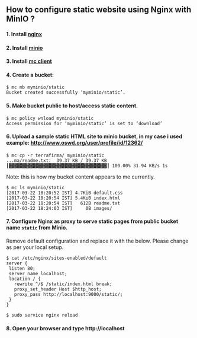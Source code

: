 ## How to configure static website using Nginx with MinIO ?

#### 1. Install [nginx](http://nginx.org/)
#### 2. Install [minio](https://github.com/minio/minio)
#### 3. Install [mc client](https://github.com/minio/mc)
#### 4. Create a bucket:

```
$ mc mb myminio/static
Bucket created successfully ‘myminio/static’.
```

#### 5. Make bucket public to host/access static content.

```
$ mc policy wnload myminio/static
Access permission for ‘myminio/static’ is set to ‘download’
```

#### 6. Upload a sample static HTML site to minio bucket, in my case i used example: http://www.oswd.org/user/profile/id/12362/

```
$ mc cp -r terrafirma/ myminio/static
...ma/readme.txt:  39.37 KB / 39.37 KB ┃▓▓▓▓▓▓▓▓▓▓▓▓▓▓▓▓▓▓▓▓▓▓▓▓▓▓▓▓▓▓▓▓▓▓▓▓▓┃ 100.00% 31.94 KB/s 1s
```

Note: this is how my bucket content appears to me currently.

```
$ mc ls myminio/static
[2017-03-22 18:20:52 IST] 4.7KiB default.css
[2017-03-22 18:20:54 IST] 5.4KiB index.html
[2017-03-22 18:20:54 IST]   612B readme.txt
[2017-03-22 18:24:03 IST]     0B images/
```

#### 7. Configure Nginx as proxy to serve static pages from public bucket name ``static`` from  Minio. 

Remove default configuration and replace it with the below. Please change as per your local setup.

```
$ cat /etc/nginx/sites-enabled/default 
server {
 listen 80;
 server_name localhost;
 location / {
   rewrite ^/$ /static/index.html break;
   proxy_set_header Host $http_host;
   proxy_pass http://localhost:9000/static/;
 }
}

$ sudo service nginx reload
```

#### 8. Open your browser and type http://localhost
